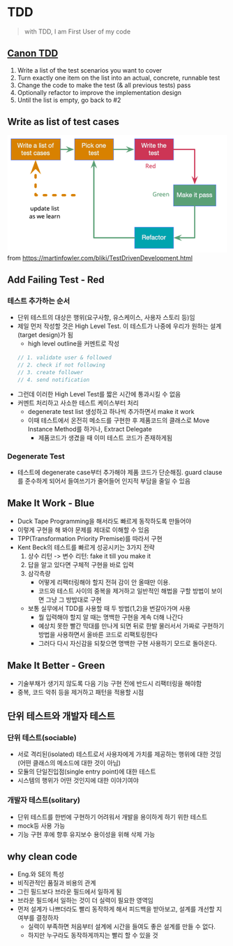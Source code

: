 # TDD

> with TDD, I am First User of my code

## [Canon TDD](https://tidyfirst.substack.com/p/canon-tdd)

1. Write a list of the test scenarios you want to cover
2. Turn exactly one item on the list into an actual, concrete, runnable test
3. Change the code to make the test (& all previous tests) pass
4. Optionally refactor to improve the implementation design
5. Until the list is empty, go back to #2

## Write as list of test cases

![tdd-01.png](../images/tdd-01.png)
from https://martinfowler.com/bliki/TestDrivenDevelopment.html

## Add Failing Test - Red

### 테스트 추가하는 순서

- 단위 테스트의 대상은 행위(요구사항, 유스케이스, 사용자 스토리 등)임
- 제일 먼저 작성할 것은 High Level Test. 이 테스트가 나중에 우리가 원하는 설계(target design)가 됨
    - high level outline을 커멘트로 작성
  ```java
  // 1. validate user & followed
  // 2. check if not following
  // 3. create follower
  // 4. send notification
  ```
- 그런데 이러한 High Level Test를 짧은 시간에 통과시킬 수 없음
- 커멘트 처리하고 사소한 테스트 케이스부터 처리
    - degenerate test list 생성하고 하나씩 추가하면서 make it work
    - 이때 테스트에서 온전히 메소드를 구현한 후 제품코드의 클래스로 Move Instance Method를 하거나, Extract Delegate
        - 제품코드가 생겼을 때 이미 테스트 코드가 존재하게됨

### Degenerate Test

- 테스트에 degenerate case부터 추가해야 제품 코드가 단순해짐. guard clause를 준수하게 되어서 들여쓰기가 줄어들어 인지적 부담을 줄일 수 있음

## Make It Work - Blue

- Duck Tape Programming을 해서라도 빠르게 동작하도록 만들어야
- 이렇게 구현을 해 봐야 문제를 제대로 이해할 수 있음
- TPP(Transformation Priority Premise)를 따라서 구현
- Kent Beck의 테스트를 빠르게 성공시키는 3가지 전략
    1. 상수 리턴 -> 변수 리턴: fake it till you make it
    2. 답을 알고 있다면 구체적 구현을 바로 입력
    3. 삼각측량
        - 어떻게 리팩터링해야 할지 전혀 감이 안 올때만 이용.
        - 코드와 테스트 사이의 중복을 제거하고 일반적인 해법을 구할 방법이 보이면 그냥 그 방밥대로 구현
    - 보통 실무에서 TDD를 사용할 때 두 방법(1,2)을 번갈아가며 사용
        - 뭘 입력해야 할지 알 때는 명백한 구현을 계속 더해 나간다
        - 예상치 못한 빨간 막대를 만나게 되면 뒤로 한발 물러서서 가짜로 구현하기 방법을 사용하면서 올바른 코드로 리팩토링한다
        - 그러다 다시 자신감을 되찾으면 명백한 구현 사용하기 모드로 돌아온다.

## Make It Better - Green

- 기술부채가 생기지 않도록 다음 기능 구현 전에 반드시 리팩터링을 해야함
- 중복, 코드 악취 등을 제거하고 패턴을 적용할 시점

## 단위 테스트와 개발자 테스트

### 단위 테스트(sociable)

- 서로 격리된(isolated) 테스트로서 사용자에게 가치를 제공하는 행위에 대한 것임(어떤 클래스의 메소드에 대한 것이 아님)
- 모듈의 단일진입점(single entry point)에 대한 테스트
- 시스템의 행위가 어떤 것인지에 대한 이야기여야

### 개발자 테스트(solitary)

- 단위 테스트를 한번에 구현하기 어려워서 개발을 용이하게 하기 위한 테스트
- mock등 사용 가능
- 기능 구현 후에 향후 유지보수 용이성을 위해 삭제 가능

## why clean code

- Eng.와 SE의 특성
- 비직관적인 품질과 비용의 관계
- 그린 필드보다 브라운 필드에서 일하게 됨
- 브라운 필드에서 일하는 것이 더 실력이 필요한 영역임
- 먼저 설계가 나쁘더라도 빨리 동작하게 해서 피드백을 받아보고, 설계를 개선할 지 여부를 결정하자
    - 실력이 부족하면 처음부터 설계에 시간을 들여도 좋은 설계를 만들 수 없다.
    - 하지만 누구라도 동작하게까지는 빨리 할 수 있을 것

